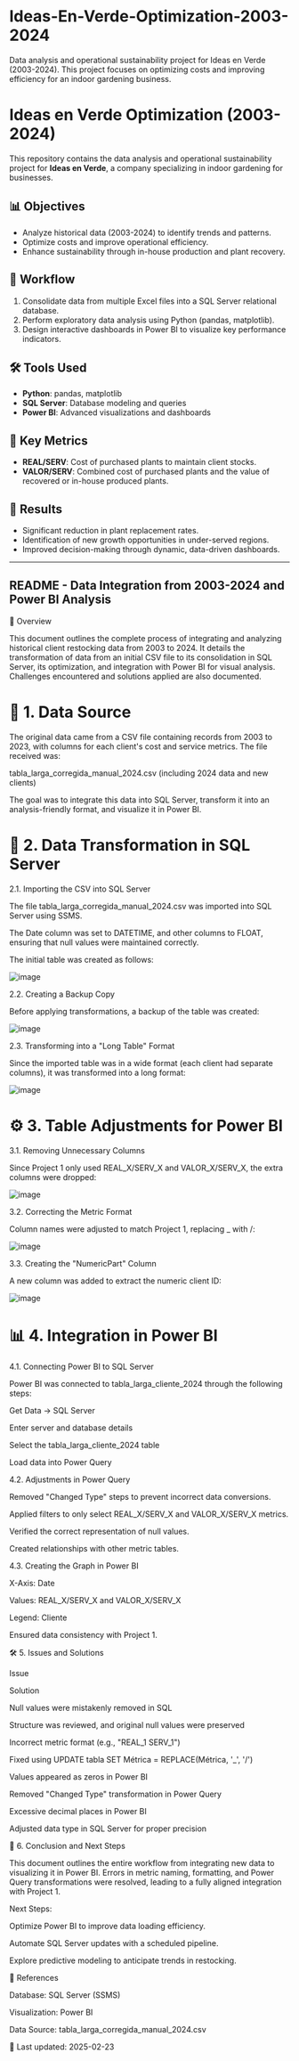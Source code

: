 # Ideas-En-Verde-Optimization-2003-2024
Data analysis and operational sustainability project for Ideas en Verde (2003-2024). This project focuses on optimizing costs and improving efficiency for an indoor gardening business.

# Ideas en Verde Optimization (2003-2024)

This repository contains the data analysis and operational sustainability project for **Ideas en Verde**, a company specializing in indoor gardening for businesses.

## 📊 Objectives
- Analyze historical data (2003-2024) to identify trends and patterns.
- Optimize costs and improve operational efficiency.
- Enhance sustainability through in-house production and plant recovery.

## 🔄 Workflow
1. Consolidate data from multiple Excel files into a SQL Server relational database.
2. Perform exploratory data analysis using Python (pandas, matplotlib).
3. Design interactive dashboards in Power BI to visualize key performance indicators.

## 🛠️ Tools Used
- **Python**: pandas, matplotlib
- **SQL Server**: Database modeling and queries
- **Power BI**: Advanced visualizations and dashboards

## 🌱 Key Metrics
- **REAL/SERV**: Cost of purchased plants to maintain client stocks.
- **VALOR/SERV**: Combined cost of purchased plants and the value of recovered or in-house produced plants.

## 🚀 Results
- Significant reduction in plant replacement rates.
- Identification of new growth opportunities in under-served regions.
- Improved decision-making through dynamic, data-driven dashboards.

-------------------------------------

## README - Data Integration from 2003-2024 and Power BI Analysis

📌 Overview

This document outlines the complete process of integrating and analyzing historical client restocking data from 2003 to 2024. It details the transformation of data from an initial CSV file to its consolidation in SQL Server, its optimization, and integration with Power BI for visual analysis. Challenges encountered and solutions applied are also documented.

# 📂 1. Data Source

The original data came from a CSV file containing records from 2003 to 2023, with columns for each client's cost and service metrics. The file received was:

tabla_larga_corregida_manual_2024.csv (including 2024 data and new clients)

The goal was to integrate this data into SQL Server, transform it into an analysis-friendly format, and visualize it in Power BI.

# 🔄 2. Data Transformation in SQL Server

2.1. Importing the CSV into SQL Server

The file tabla_larga_corregida_manual_2024.csv was imported into SQL Server using SSMS.

The Date column was set to DATETIME, and other columns to FLOAT, ensuring that null values were maintained correctly.

The initial table was created as follows:

![image](https://github.com/user-attachments/assets/eb322a8e-7e83-4137-bb7c-63bd94c7ab22)

2.2. Creating a Backup Copy

Before applying transformations, a backup of the table was created:

![image](https://github.com/user-attachments/assets/8862af3f-fc8d-429f-8ac5-8010272c568d)

2.3. Transforming into a "Long Table" Format

Since the imported table was in a wide format (each client had separate columns), it was transformed into a long format:

![image](https://github.com/user-attachments/assets/9ff7ee5f-12bf-4570-a597-22ed74f291e7)

# ⚙️ 3. Table Adjustments for Power BI

3.1. Removing Unnecessary Columns

Since Project 1 only used REAL_X/SERV_X and VALOR_X/SERV_X, the extra columns were dropped:

![image](https://github.com/user-attachments/assets/29161212-8f44-4070-aa1a-202182c87a78)

3.2. Correcting the Metric Format

Column names were adjusted to match Project 1, replacing _ with /:

![image](https://github.com/user-attachments/assets/c3dcecaf-c3a3-4b7f-a693-021e74722ebd)

3.3. Creating the "NumericPart" Column

A new column was added to extract the numeric client ID:

![image](https://github.com/user-attachments/assets/0cf9385f-8624-4c64-98cd-8ad527ebf111)

# 📊 4. Integration in Power BI

4.1. Connecting Power BI to SQL Server

Power BI was connected to tabla_larga_cliente_2024 through the following steps:

Get Data → SQL Server

Enter server and database details

Select the tabla_larga_cliente_2024 table

Load data into Power Query

4.2. Adjustments in Power Query

Removed "Changed Type" steps to prevent incorrect data conversions.

Applied filters to only select REAL_X/SERV_X and VALOR_X/SERV_X metrics.

Verified the correct representation of null values.

Created relationships with other metric tables.

4.3. Creating the Graph in Power BI

X-Axis: Date

Values: REAL_X/SERV_X and VALOR_X/SERV_X

Legend: Cliente

Ensured data consistency with Project 1.

🛠️ 5. Issues and Solutions

Issue

Solution

Null values were mistakenly removed in SQL

Structure was reviewed, and original null values were preserved

Incorrect metric format (e.g., "REAL_1 SERV_1")

Fixed using UPDATE tabla SET Métrica = REPLACE(Métrica, '_', '/')

Values appeared as zeros in Power BI

Removed "Changed Type" transformation in Power Query

Excessive decimal places in Power BI

Adjusted data type in SQL Server for proper precision

📌 6. Conclusion and Next Steps

This document outlines the entire workflow from integrating new data to visualizing it in Power BI. Errors in metric naming, formatting, and Power Query transformations were resolved, leading to a fully aligned integration with Project 1.

Next Steps:

Optimize Power BI to improve data loading efficiency.

Automate SQL Server updates with a scheduled pipeline.

Explore predictive modeling to anticipate trends in restocking.

📂 References

Database: SQL Server (SSMS)

Visualization: Power BI

Data Source: tabla_larga_corregida_manual_2024.csv

📌 Last updated: 2025-02-23











